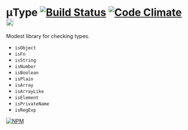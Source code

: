 # μType [![Build Status](https://travis-ci.org/dfcreative/mutype.svg?branch=master)](https://travis-ci.org/dfcreative/mutype) [![Code Climate](https://codeclimate.com/github/dfcreative/mutype/badges/gpa.svg)](https://codeclimate.com/github/dfcreative/mutype) <a href="UNLICENSE"><img src="http://upload.wikimedia.org/wikipedia/commons/6/62/PD-icon.svg" width="20"/></a>

Modest library for checking types.

* `isObject`
* `isFn`
* `isString`
* `isNumber`
* `isBoolean`
* `isPlain`
* `isArray`
* `isArrayLike`
* `isElement`
* `isPrivateName`
* `isRegExp`

[![NPM](https://nodei.co/npm/mutype.png?downloads=true&downloadRank=true&stars=true)](https://nodei.co/npm/mutype/)